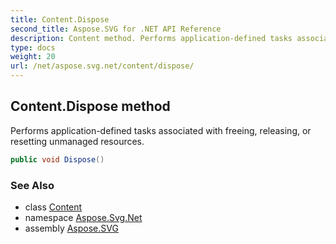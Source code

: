 ```yaml
---
title: Content.Dispose
second_title: Aspose.SVG for .NET API Reference
description: Content method. Performs application-defined tasks associated with freeing releasing or resetting unmanaged resources
type: docs
weight: 20
url: /net/aspose.svg.net/content/dispose/
---
```

## Content.Dispose method

Performs application-defined tasks associated with freeing, releasing, or resetting unmanaged resources.

```csharp
public void Dispose()
```

### See Also

* class [Content](../)
* namespace [Aspose.Svg.Net](../../content/)
* assembly [Aspose.SVG](../../../)
